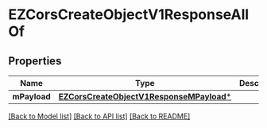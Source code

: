 # EZCorsCreateObjectV1ResponseAllOf

## Properties
Name | Type | Description | Notes
------------ | ------------- | ------------- | -------------
**mPayload** | [**EZCorsCreateObjectV1ResponseMPayload***](EZCorsCreateObjectV1ResponseMPayload.md) |  | 

[[Back to Model list]](../README.md#documentation-for-models) [[Back to API list]](../README.md#documentation-for-api-endpoints) [[Back to README]](../README.md)


